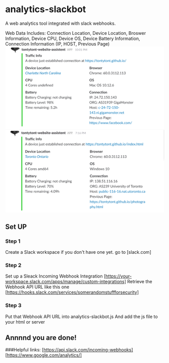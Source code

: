 # analytics-slackbot
A web analytics tool integrated with slack webhooks.

Web Data Includes:
Connection Location, Device Location, Broswer Information, Device CPU, Device OS, Device Battery Information, Connection Information (IP, HOST, Previous Page)
<img src="Example-1.PNG" width="600">
<img src="Example-2.PNG" width="600">

## Set UP
### Step 1
Create a Slack workspace if you don't have one yet. go to [slack.com]
### Step 2
Set up a Sleack Incoming Webhook Integration [https://your-workspace.slack.com/apps/manage/custom-integrations]
Retrieve the Webhook API URL like this one [https://hooks.slack.com/services/somerandomstuffforsecurity]
### Step 3
Put that Webhook API URL into analytics-slackbot.js
And add the js file to your html or server
## Annnnd you are done!


###Helpful links:
[https://api.slack.com/incoming-webhooks]
[https://www.google.com/analytics/]